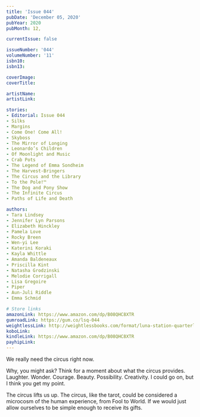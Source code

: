 ```yaml
---
title: 'Issue 044'
pubDate: 'December 05, 2020'
pubYear: 2020
pubMonth: 12,

currentIssue: false

issueNumber: '044'
volumeNumber: '11'
isbn10: 
isbn13: 

coverImage: 
coverTitle: 

artistName: 
artistLink: 

stories:
- Editorial: Issue 044
- Silks
- Margins
- Come One! Come All!
- Skyboss
- The Mirror of Longing
- Leonardo’s Children
- Of Moonlight and Music
- Crab Pots
- The Legend of Emma Sondheim
- The Harvest-Bringers
- The Circus and the Library
- To the Pole!™
- The Dog and Pony Show
- The Infinite Circus
- Paths of Life and Death

authors:
- Tara Lindsey
- Jennifer Lyn Parsons
- Elizabeth Hinckley
- Pamela Love
- Rocky Breen
- Wen-yi Lee
- Katerini Koraki
- Kayla Whittle
- Amanda Baldeneaux
- Priscilla Kint
- Natasha Grodzinski
- Melodie Corrigall
- Lisa Gregoire
- Piper
- Aun-Juli Riddle
- Emma Schmid

# Store links
amazonLink: https://www.amazon.com/dp/B08QHC8XTR
gumroadLink: https://gum.co/lsq-044
weightlessLink: http://weightlessbooks.com/format/luna-station-quarterly-issue-44
koboLink: 
kindleLink: https://www.amazon.com/dp/B08QHC8XTR
payhipLink: 
---
```


<p class="p1">We really need the circus right now.</p> <p class="p1">Why, you might ask? Think for a moment about what the circus provides. Laughter. Wonder. Courage. Beauty. Possibility. Creativity. I could go on, but I think you get my point.</p> <p class="p1">The circus lifts us up. The circus, like the tarot, could be considered a microcosm of the human experience, from Fool to World. If we would just allow ourselves to be simple enough to receive its gifts.</p>
